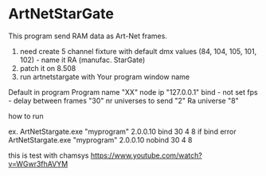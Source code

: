 # ArtNetStarGate


This program send RAM data as Art-Net frames.


1. need create 5 channel fixture with default dmx values (84, 104, 105, 101, 102) - name it RA (manufac. StarGate)
2. patch it on 8.508
3. run artnetstargate with Your program window name

Default in program
Program name "XX"
node ip "127.0.0.1"
bind - not set
fps - delay between frames "30"
nr universes to send "2"
Ra universe "8"



how to run



ex. ArtNetStargate.exe "myprogram" 2.0.0.10 bind 30 4 8
if bind error
ArtNetStargate.exe "myprogram" 2.0.0.10 nobind 30 4 8


this is test with chamsys
https://www.youtube.com/watch?v=WGwr3fhAVYM


